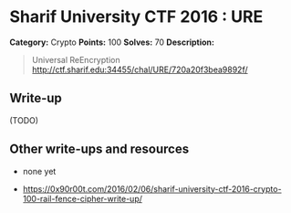 # Sharif University CTF 2016 : URE

**Category:** Crypto
**Points:** 100
**Solves:** 70
**Description:**

> Universal ReEncryption <http://ctf.sharif.edu:34455/chal/URE/720a20f3bea9892f/>


## Write-up

(TODO)

## Other write-ups and resources

* none yet

* <https://0x90r00t.com/2016/02/06/sharif-university-ctf-2016-crypto-100-rail-fence-cipher-write-up/>

